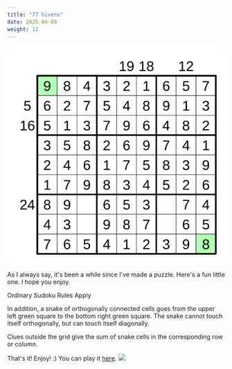 ```yaml
---
title: "77 Givens"
date: 2025-04-09
weight: 12
---
```

<img src="featured.png" alt="Puzzle Image">


<p>As I always say, it's been a while since I've made a puzzle. Here's a fun little one. I hope you enjoy.</p>
<p>
Ordinary Sudoku Rules Apply
</p>
<p>
In addition, a snake of orthogonally connected cells goes from the upper left green square to the bottom right green square. The snake cannot touch itself orthogonally, but can touch itself diagonally.
<p>
<p>
Clues outside the grid give the sum of snake cells in the corresponding row or column.
</p>
<p>That's it! Enjoy! :)
You can play it <a href="https://git.io/J1wJP">here</a>.

<img src="/Dateien/bild.php?data=13f8d166-14731-3030303842452d31"/>
</p></p></p>